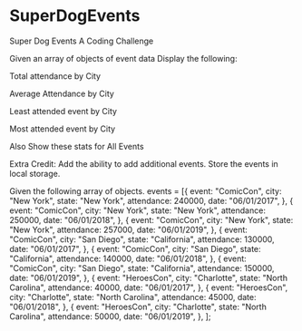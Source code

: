 # SuperDogEvents
Super Dog Events A Coding Challenge

Given an array of objects of event data
Display the following:

Total attendance by City

Average Attendance by City

Least attended event by City 

Most attended event by City

Also Show these stats for All Events

Extra Credit: Add the ability to add additional events. Store the events in local storage.

Given the following array of objects.
events = [{
    event: "ComicCon",
    city: "New York",
    state: "New York",
    attendance: 240000,
    date: "06/01/2017",
  },
  {
    event: "ComicCon",
    city: "New York",
    state: "New York",
    attendance: 250000,
    date: "06/01/2018",
  },
  {
    event: "ComicCon",
    city: "New York",
    state: "New York",
    attendance: 257000,
    date: "06/01/2019",
  },
  {
    event: "ComicCon",
    city: "San Diego",
    state: "California",
    attendance: 130000,
    date: "06/01/2017",
  },
  {
    event: "ComicCon",
    city: "San Diego",
    state: "California",
    attendance: 140000,
    date: "06/01/2018",
  },
  {
    event: "ComicCon",
    city: "San Diego",
    state: "California",
    attendance: 150000,
    date: "06/01/2019",
  },
  {
    event: "HeroesCon",
    city: "Charlotte",
    state: "North Carolina",
    attendance: 40000,
    date: "06/01/2017",
  },
  {
    event: "HeroesCon",
    city: "Charlotte",
    state: "North Carolina",
    attendance: 45000,
    date: "06/01/2018",
  },
  {
    event: "HeroesCon",
    city: "Charlotte",
    state: "North Carolina",
    attendance: 50000,
    date: "06/01/2019",
  },
];

